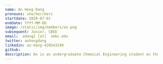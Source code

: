 ```yaml
---
name: An Hong Dang
pronouns: she/her/hers
startdate: 2020-07-01
enddate: YYYY-MM-DD
image: /static/img/members/an.png
subsequent: Junior, CBEE
email:  adang2 [at]  umbc.edu
twitter: anhongdang
linkedin: an-dang-420543199
github: 
description: An is an undergraduate Chemical Engineering student on the Bioengineering track with a minor in Biomathematics. She enjoys collaborating with people and currently holds the position of CBEE undergraduate student ambassador. She is interested in biomaterials, mathematical modeling and sustainability. In her free time, she likes reading, crocheting and listening to music.
---
```

